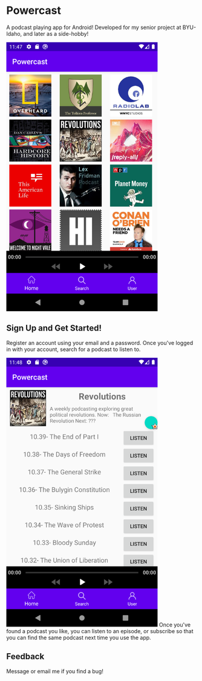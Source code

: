 # Powercast

A podcast playing app for Android! Developed for my senior project at BYU-Idaho, and later as a side-hobby! 

<img src="https://raw.githubusercontent.com/aaronpennington/powercast/master/info/screenshot_01.png" width="400">

## Sign Up and Get Started!

Register an account using your email and a password. Once you've logged in with your account, search for a podcast to listen to. 

<img src="https://github.com/aaronpennington/powercast/blob/master/info/screenshot_02.png?raw=true" width="400">
Once you've found a podcast you like, you can listen to an episode, or subscribe so that you can find the same podcast next time you use the app. 

## Feedback

Message or email me if you find a bug! 
